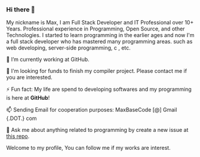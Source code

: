 ### Hi there 👋

<!--
You found a secret! BaseMax/BaseMax is a ✨special ✨ repository that you can use to add a README.md to your GitHub profile. Make sure it’s public and initialize it with a README to get started.
-->

My nickname is Max, I am Full Stack Developer and IT Professional over 10+ Years. Professional experience in Programming, Open Source, and other Technologies. I started to learn programming in the earlier ages and now I'm a full stack developer who has mastered many programming areas. such as web developing, server-side programming, c , etc.

 🔭 I’m currently working at GitHub.

 👯 I'm looking for funds to finish my compiler project. Please contact me if you are interested.

 ⚡ Fun fact: My life are spend to developing softwares and my programming is here at **GitHub**!
  
 📫 Sending Email for cooperation purposes: MaxBaseCode [@] Gmail {.DOT.} com
 
 💬 Ask me about anything related to programming by create a new issue at [this repo](https://github.com/BaseMax/BaseMax/issues/new).

Welcome to my profile, You can follow me if my works are interest.
